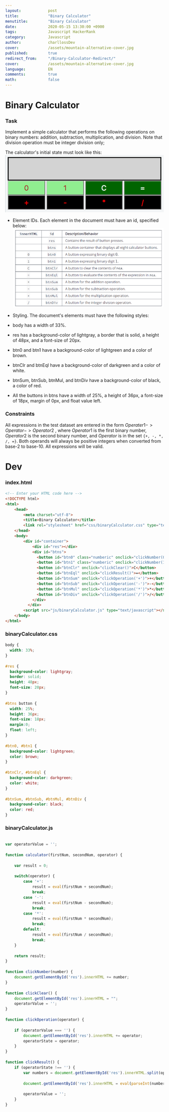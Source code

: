 ```yaml
---
layout:            post
title:             "Binary Calculator"
menutitle:         "Binary Calculator"
date:              2020-05-15 13:30:00 +0900
tags:              Javascript HackerRank
category:          Javascript
author:            charllossDev
cover:             /assets/mountain-alternative-cover.jpg
published:         true
redirect_from:     "/Binary-Calculator-Redirect/"
cover:             /assets/mountain-alternative-cover.jpg
language:          EN
comments:          true
math:			   false
---
```


# Binary Calculator

### Task

Implement a simple calculator that performs the following operations on binary numbers: addition, subtraction, multiplication, and division. Note that division operation must be integer division only;

The calculator's initial state must look like this:
![](assets/2020-05-15-day-9-binary-calculator-063e0585.png)

* Element IDs. Each element in the document must have an id, specified below:
![](assets/2020-05-15-day-9-binary-calculator-baea4941.png)
* Styling. The document's elements must have the following styles:

* body has a width of 33%.
* res has a background-color of lightgray, a border that is solid, a height of 48px, and a font-size of 20px.
* btn0 and btn1 have a background-color of lightgreen and a color of brown.
* btnClr and btnEql have a background-color of darkgreen and a color of white.
* btnSum, btnSub, btnMul, and btnDiv have a background-color of black, a color of red.
* All the buttons in btns have a width of 25%, a height of 36px, a font-size of 18px, margin of 0px, and float value left.

### Constraints

All expressions in the test dataset are entered in the form $Operater1 -> Operator -> Operator2$ , where $Operator1$  is the first binary number, $Operator2$  is the second binary number, and $Operator$ is in the set `{+, -, *, /, =}`.
Both operands will always be positive integers when converted from base-$2$ to base-$10$.
All expressions will be valid.


# Dev

### index.html
```html
<!-- Enter your HTML code here -->
<!DOCTYPE html>
<html>
    <head>
        <meta charset="utf-8">
        <title>Binary Calculator</title>
        <link rel="stylesheet" href="css/binaryCalculator.css" type="text/css">
    </head>
    <body>
        <div id="container">
            <div id="res"></div>
            <div id="btns">
              <button id="btn0" class="numberic" onclick="clickNumber(0)">0</button>
              <button id="btn1" class="numberic" onclick="clickNumber(1)">1</button>
              <button id="btnClr" onclick="clickClear()">C</button>
              <button id="btnEql" onclick="clickResult()">=</button>
              <button id="btnSum" onclick="clickOperation('+')">+</button>
              <button id="btnSub" onclick="clickOperation('-')">-</button>
              <button id="btnMul" onclick="clickOperation('*')">*</button>
              <button id="btnDiv" onclick="clickOperation('/')">/</button>
            </div>        
          </div>
        <script src="js/binaryCalculator.js" type="text/javascript"></script>
    </body>
</html>

```

### binaryCalculator.css
```css
body {
  width: 33%;
}

#res {
  background-color: lightgray;
  border: solid;
  height: 48px;
  font-size: 20px;
}

#btns button {
  width: 25%;
  height: 36px;
  font-size: 18px;
  margin:0;
  float: left;
}

#btn0, #btn1 {
  background-color: lightgreen;
  color: brown;
}

#btnClr, #btnEql {
  background-color: darkgreen;
  color: white;
}

#btnSum, #btnSub, #btnMul, #btnDiv {
  background-color: black;
  color: red;
}
```

### binaryCalculator.js

```js

var operatorValue = '';

function calculator(firstNum, secondNum, operator) {

    var result = 0;

    switch(operator) {
        case '+':
            result = eval(firstNum + secondNum);
            break;
        case '-':
            result = eval(firstNum - secondNum);
            break;
        case '*':
            result = eval(firstNum * secondNum);
            break;
        default:
            result = eval(firstNum / secondNum);
            break;
    }

    return result;
}

function clickNumber(number) {
    document.getElementById('res').innerHTML += number;
}

function clickClear() {
    document.getElementById('res').innerHTML = "";
    operatorValue = '';
}

function clickOperation(operator) {

    if (operatorValue === '') {
        document.getElementById('res').innerHTML += operator;
        operatorState = operator;
    }
}

function clickResult() {
    if (operatorState !== '') {
        var numbers = document.getElementById('res').innerHTML.split(operatorState);

        document.getElementById('res').innerHTML = eval(parseInt(numbers[0], 2) + operatorState + parseInt(numbers[1], 2)).toString(2);

        operatorValue = '';
    }
}

```

